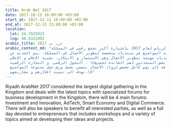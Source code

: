 ```yaml
---
title: Arab Net 2017
date: 2017-10-15 16:09:00 +03:00
start_at: 2017-12-11 16:00:00 +03:00
end_at: 2017-12-13 23:00:00 +03:00
location:
  lat: 24.7925023
  lng: 46.6321092
arabic_title: عرب نت 2017
arabic_content_md: "يقام عرب نت في الرياض لعام 2017 بإعتبارة أكبر تجمع رقمي في المملكة
  و يتناول أحدث المواضيع في منتديات متخصصة لتطوير الأعمال في المملكة، يتم الحديث عن
  أربعة منتديات مهتمة بتطوير الأعمال وهي الاستثمار و الابتكار، تقنية الإعلام و الإعلان،
  التحول الرقمي، و التجارة الرقمية . \nكما سيتواجد بعض المتحدثين لعم الفائدة لجميع
  المهتمين، بالإضافة إلى يوم كامل مخصص لرواد الأعمال يتضمن يشمل ورش عمل متنوعة المواضيع
  تهدف الى تنمية أفكارهم و مشاريعهم.\n"
---
```



Riyadh ArabNet 2017 considered the largest digital gathering in the Kingdom and deals with the latest topics with specialized forums for business development in the Kingdom, there will be 4 main forums: Investment and Innovation, AdTech, Smart Economy and Digital Commerce. 
There will also be speakers to benefit all interested parties, as well as a full day devoted to entrepreneurs that includes workshops and a variety of topics aimed at developing their ideas and projects.
